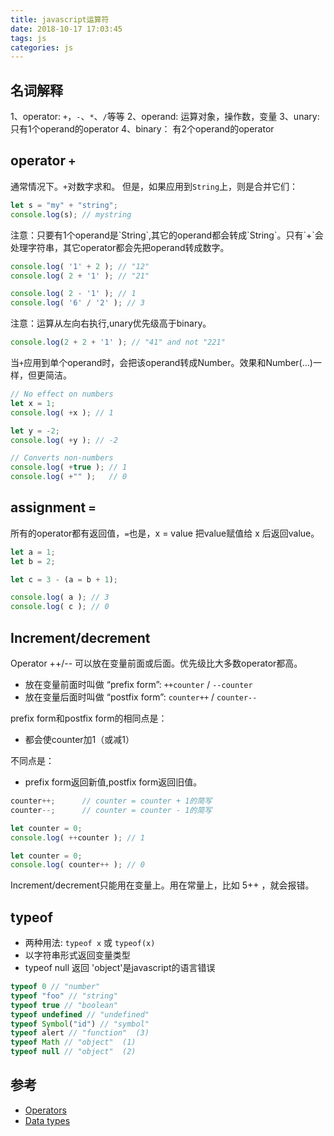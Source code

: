 ```yaml
---
title: javascript运算符
date: 2018-10-17 17:03:45
tags: js
categories: js
---
```


## 名词解释

1、operator: `+`，`-`、`*`、`/`等等
2、operand: 运算对象，操作数，变量
3、unary: 只有1个operand的operator
4、binary： 有2个operand的operator

## operator `+`

通常情况下。`+`对数字求和。
但是，如果应用到`String`上，则是合并它们：

``` javascript
let s = "my" + "string";
console.log(s); // mystring
```

<div class="tip">
注意：只要有1个operand是`String`,其它的operand都会转成`String`。只有`+`会处理字符串，其它operator都会先把operand转成数字。
</div>

``` javascript
console.log( '1' + 2 ); // "12"
console.log( 2 + '1' ); // "21"

console.log( 2 - '1' ); // 1
console.log( '6' / '2' ); // 3
```

<div class="tip">
注意：运算从左向右执行,unary优先级高于binary。
</div>

``` javascript
console.log(2 + 2 + '1' ); // "41" and not "221"
```

当`+`应用到单个operand时，会把该operand转成Number。效果和Number(...)一样，但更简洁。

``` javascript
// No effect on numbers
let x = 1;
console.log( +x ); // 1

let y = -2;
console.log( +y ); // -2

// Converts non-numbers
console.log( +true ); // 1
console.log( +"" );   // 0
```

## assignment `=`

所有的operator都有返回值，`=`也是，x = value 把value赋值给 x 后返回value。

``` javascript
let a = 1;
let b = 2;

let c = 3 - (a = b + 1);

console.log( a ); // 3
console.log( c ); // 0
```

## Increment/decrement

Operator ++/-- 可以放在变量前面或后面。优先级比大多数operator都高。

* 放在变量前面时叫做 “prefix form”: `++counter` / `--counter`
* 放在变量后面时叫做 “postfix form”: `counter++` / `counter--`

prefix form和postfix form的相同点是：

* 都会使counter加1（或减1）

不同点是：

* prefix form返回新值,postfix form返回旧值。


``` javascript
counter++;      // counter = counter + 1的简写
counter--;      // counter = counter - 1的简写
```

``` javascript
let counter = 0;
console.log( ++counter ); // 1
```

``` javascript
let counter = 0;
console.log( counter++ ); // 0
```

<div class="tip">
Increment/decrement只能用在变量上。用在常量上，比如 5++ ，就会报错。
</div>

## typeof

* 两种用法: `typeof x` 或 `typeof(x)`
* 以字符串形式返回变量类型
* typeof null 返回 'object'是javascript的语言错误

``` javascript
typeof 0 // "number"
typeof "foo" // "string"
typeof true // "boolean"
typeof undefined // "undefined"
typeof Symbol("id") // "symbol"
typeof alert // "function"  (3)
typeof Math // "object"  (1)
typeof null // "object"  (2)
```

## 参考
* [Operators](https://javascript.info/operators)
* [Data types](https://javascript.info/types)

